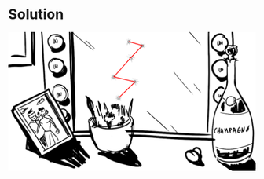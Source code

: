 # Solution
![alt text](https://github.com/Rosaverde/UoL_ITP1_Sleuth/blob/main/201-2/solution.jpg?raw=true)